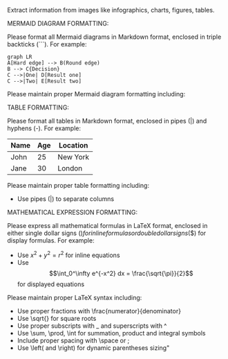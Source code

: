 Extract information from images like infographics, charts, figures, tables.

MERMAID DIAGRAM FORMATTING:

Please format all Mermaid diagrams in Markdown format, enclosed in triple backticks (```). For example:

```
graph LR
A[Hard edge] --> B(Round edge)
B --> C{Decision}
C -->|One| D[Result one]
C -->|Two| E[Result two]
```

Please maintain proper Mermaid diagram formatting including:

TABLE FORMATTING:

Please format all tables in Markdown format, enclosed in pipes (|) and hyphens (-). For example:

| Name | Age | Location |
| ---- | --- | -------- |
| John | 25  | New York |
| Jane | 30  | London   |

Please maintain proper table formatting including:

- Use pipes (|) to separate columns

MATHEMATICAL EXPRESSION FORMATTING:

Please express all mathematical formulas in LaTeX format, enclosed in either single dollar signs ($) for inline formulas or double dollar signs ($$) for display formulas. For example:

- Use $x^2 + y^2 = r^2$ for inline equations
- Use $$\int_0^\infty e^{-x^2} dx = \frac{\sqrt{\pi}}{2}$$ for displayed equations

Please maintain proper LaTeX syntax including:

- Use proper fractions with \frac{numerator}{denominator}
- Use \sqrt{} for square roots
- Use proper subscripts with \_ and superscripts with ^
- Use \sum, \prod, \int for summation, product and integral symbols
- Include proper spacing with \space or ;
- Use \left( and \right) for dynamic parentheses sizing"
